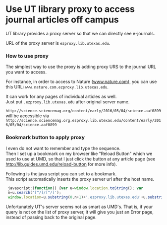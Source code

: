 # Use UT library proxy to access journal articles off campus

UT library provides a proxy server so that we can directly see e-journals.  

URL of the proxy server is `ezproxy.lib.utexas.edu`.  

### How to use proxy
The simplest way to use the proxy is adding proxy URS to the journal URL you want to access.  
  
For instance, in order to access to Nature (www.nature.com), you can use this URL: `www.nature.com.ezproxy.lib.utexas.edu`.  
  
It can work for any pages of individual articles as well.  
Just put `.ezproxy.lib.utexas.edu` after original server name.
  
`http://science.sciencemag.org/content/early/2016/05/04/science.aaf0899`  
 will be accessible via  
`http://science.sciencemag.org.ezproxy.lib.utexas.edu/content/early/2016/05/04/science.aaf0899`  

### Bookmark button to apply proxy
I even do not want to remember and type the sequence.  
Then I set up a bookmark on my browser like "Reload Button" which we used to use at UMD,
so that I just click the button at any article page (see http://lib.guides.umd.edu/reload-button for more info).  
  
Following is the java script you can set to a bookmark.  
This script automatically inserts the proxy server url after the host name.  
  
```javascript
 javascript:(function() {var u=window.location.toString(); var
 n=u.search('[^/]/[^/]');
 window.location=u.substring(0,n+1)+'.ezproxy.lib.utexas.edu'+u.substring(n+1);})()
````
  
Unfortunately UT's server seems not as smart as UMD's.  That is, if
your query is not on the list of proxy server, it will give you just
an Error page, instead of passing back to the original page.


